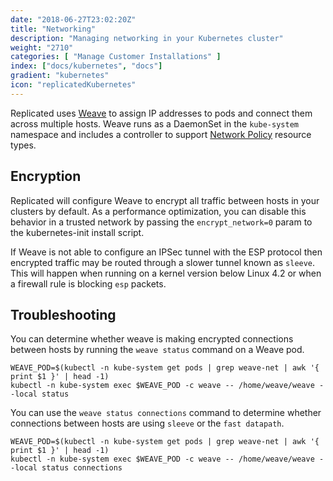 ```yaml
---
date: "2018-06-27T23:02:20Z"
title: "Networking"
description: "Managing networking in your Kubernetes cluster"
weight: "2710"
categories: [ "Manage Customer Installations" ]
index: ["docs/kubernetes", "docs"]
gradient: "kubernetes"
icon: "replicatedKubernetes"
---
```


Replicated uses [Weave](https://www.weave.works/docs/net/latest/kubernetes/kube-addon/) to assign IP addresses to pods and connect them across multiple hosts.
Weave runs as a DaemonSet in the `kube-system` namespace and includes a controller to support [Network Policy](https://kubernetes.io/docs/concepts/services-networking/network-policies/) resource types.

## Encryption

Replicated will configure Weave to encrypt all traffic between hosts in your clusters by default.
As a performance optimization, you can disable this behavior in a trusted network by passing the `encrypt_network=0` param to the kubernetes-init install script.

If Weave is not able to configure an IPSec tunnel with the ESP protocol then encrypted traffic may be routed through a slower tunnel known as `sleeve`.
This will happen when running on a kernel version below Linux 4.2 or when a firewall rule is blocking `esp` packets.

## Troubleshooting

You can determine whether weave is making encrypted connections between hosts by running the `weave status` command on a Weave pod.

```shell
WEAVE_POD=$(kubectl -n kube-system get pods | grep weave-net | awk '{ print $1 }' | head -1)
kubectl -n kube-system exec $WEAVE_POD -c weave -- /home/weave/weave --local status
```

You can use the `weave status connections` command to determine whether connections between hosts are using `sleeve` or the `fast datapath`.
```shell
WEAVE_POD=$(kubectl -n kube-system get pods | grep weave-net | awk '{ print $1 }' | head -1)
kubectl -n kube-system exec $WEAVE_POD -c weave -- /home/weave/weave --local status connections
```
